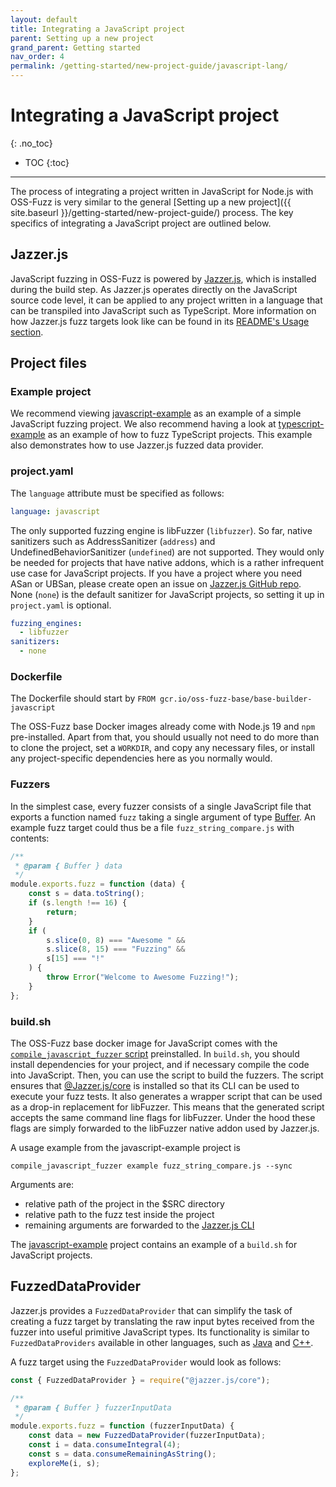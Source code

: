 ```yaml
---
layout: default
title: Integrating a JavaScript project
parent: Setting up a new project
grand_parent: Getting started
nav_order: 4
permalink: /getting-started/new-project-guide/javascript-lang/
---
```


# Integrating a JavaScript project
{: .no_toc}

- TOC
{:toc}
---

The process of integrating a project written in JavaScript for Node.js 
with OSS-Fuzz is very similar to the general
[Setting up a new project]({{ site.baseurl }}/getting-started/new-project-guide/)
process. The key specifics of integrating a JavaScript project are outlined below.

## Jazzer.js

JavaScript fuzzing in OSS-Fuzz is powered by
[Jazzer.js](https://github.com/CodeIntelligenceTesting/jazzer.js), which is
installed during the build step. As Jazzer.js operates directly on the JavaScript
source code level, it can be applied to any project written in a language that 
can be transpiled into JavaScript such as TypeScript. More information on how Jazzer.js
fuzz targets look like can be found in its
[README's Usage section](https://github.com/CodeIntelligenceTesting/jazzer.js#usage).

## Project files

### Example project

We recommend viewing
[javascript-example](https://github.com/threatcode/oss-fuzz/tree/master/projects/javascript-example)
as an example of a simple JavaScript fuzzing project. We also recommend having a look at
[typescript-example](https://github.com/threatcode/oss-fuzz/tree/master/projects/typescript-example)
as an example of how to fuzz TypeScript projects. This example also demonstrates how to use 
Jazzer.js fuzzed data provider.

### project.yaml

The `language` attribute must be specified as follows:

```yaml
language: javascript
```

The only supported fuzzing engine is libFuzzer (`libfuzzer`). So far, native sanitizers such as 
AddressSanitizer (`address`) and UndefinedBehaviorSanitizer (`undefined`) are not supported. 
They would only be needed for projects that have native addons, which is a rather infrequent
use case for JavaScript projects. If you have a project where you need ASan or UBSan, please 
create open an issue on [Jazzer.js GitHub repo](https://github.com/CodeIntelligenceTesting/jazzer.js). None (`none`) is the default sanitizer for 
JavaScript projects, so setting it up in `project.yaml` is optional.

```yaml
fuzzing_engines:
  - libfuzzer
sanitizers:
  - none
```

### Dockerfile

The Dockerfile should start by `FROM gcr.io/oss-fuzz-base/base-builder-javascript`

The OSS-Fuzz base Docker images already come with Node.js 19 and `npm` pre-installed.
Apart from that, you should usually not need to do more than to clone the
project, set a `WORKDIR`, and copy any necessary files, or install any
project-specific dependencies here as you normally would.

### Fuzzers

In the simplest case, every fuzzer consists of a single JavaScript file that exports
a function named `fuzz` taking a single argument of type [Buffer](https://nodejs.org/api/buffer.html). 
An example fuzz target could thus be a file `fuzz_string_compare.js` with contents:

```javascript
/**
 * @param { Buffer } data
 */
module.exports.fuzz = function (data) {
    const s = data.toString();
    if (s.length !== 16) {
        return;
    }
    if (
        s.slice(0, 8) === "Awesome " &&
        s.slice(8, 15) === "Fuzzing" &&
        s[15] === "!"
    ) {
        throw Error("Welcome to Awesome Fuzzing!");
    }
};
```

### build.sh

The OSS-Fuzz base docker image for JavaScript comes with the [`compile_javascript_fuzzer` script](https://github.com/threatcode/oss-fuzz/blob/master/infra/base-images/base-builder/compile_javascript_fuzzer) preinstalled. In `build.sh`, you should install dependencies for your project, and if necessary compile the code into JavaScript. Then, you can use the script to build the fuzzers. The script ensures that [@Jazzer.js/core](https://www.npmjs.com/package/@jazzer.js/core) is installed so that its CLI can be used to execute your fuzz tests. It also generates a wrapper script that can be used as a drop-in replacement for libFuzzer. This means that the generated script accepts the same command line flags for libFuzzer. Under the hood these flags are simply forwarded to the libFuzzer native addon used by Jazzer.js.

A usage example from the javascript-example project is

```shell
compile_javascript_fuzzer example fuzz_string_compare.js --sync
```

Arguments are:
* relative path of the project in the $SRC directory
* relative path to the fuzz test inside the project
* remaining arguments are forwarded to the [Jazzer.js CLI](https://github.com/CodeIntelligenceTesting/jazzer.js/blob/main/docs/fuzz-targets.md#running-the-fuzz-target)

The [javascript-example](https://github.com/threatcode/oss-fuzz/blob/master/projects/javascript-example/build.sh)
project contains an example of a `build.sh` for JavaScript projects.

## FuzzedDataProvider

Jazzer.js provides a `FuzzedDataProvider` that can simplify the task of creating a
fuzz target by translating the raw input bytes received from the fuzzer into
useful primitive JavaScript types. Its functionality is similar to
`FuzzedDataProviders` available in other languages, such as
[Java](https://codeintelligencetesting.github.io/jazzer-docs/jazzer-api/com/code_intelligence/jazzer/api/FuzzedDataProvider.html) and
[C++](https://github.com/google/fuzzing/blob/master/docs/split-inputs.md).

A fuzz target using the `FuzzedDataProvider` would look as follows:

```javascript
const { FuzzedDataProvider } = require("@jazzer.js/core");

/**
 * @param { Buffer } fuzzerInputData
 */
module.exports.fuzz = function (fuzzerInputData) {
    const data = new FuzzedDataProvider(fuzzerInputData);
    const i = data.consumeIntegral(4);
    const s = data.consumeRemainingAsString();
    exploreMe(i, s);
};
```
